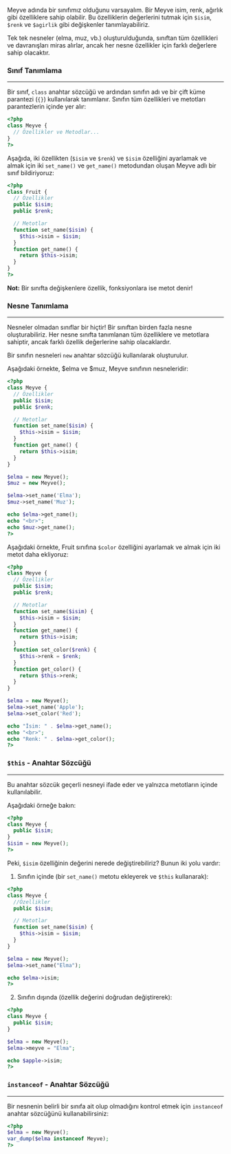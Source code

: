 Meyve adında bir sınıfımız olduğunu varsayalım. Bir Meyve isim, renk, ağırlık gibi özelliklere sahip olabilir. Bu özelliklerin değerlerini tutmak için `$isim`, `$renk` ve `$agirlik` gibi değişkenler tanımlayabiliriz.

Tek tek nesneler (elma, muz, vb.) oluşturulduğunda, sınıftan tüm özellikleri ve davranışları miras alırlar, ancak her nesne özellikler için farklı değerlere sahip olacaktır.

### Sınıf Tanımlama
---
Bir sınıf, `class` anahtar sözcüğü ve ardından sınıfın adı ve bir çift küme parantezi (`{}`) kullanılarak tanımlanır. Sınıfın tüm özellikleri ve metotları parantezlerin içinde yer alır:

```PHP title:'Meyve sınıfının tanımlanması' hl:2-4
<?php
class Meyve {
  // Özellikler ve Metodlar...
}
?>
```

Aşağıda, iki özellikten (`$isim` ve `$renk`) ve `$isim` özelliğini ayarlamak ve almak için iki `set_name()` ve `get_name()` metodundan oluşan Meyve adlı bir sınıf bildiriyoruz:

```PHP title:'Sınıf özelliklerinin ve metotlarının tanımlanması' hl:3-5,7-14
<?php
class Fruit {
  // Özellikler
  public $isim;
  public $renk;

  // Metotlar
  function set_name($isim) {
    $this->isim = $isim;
  }
  function get_name() {
    return $this->isim;
  }
}
?>
```

**Not:** Bir sınıfta değişkenlere özellik, fonksiyonlara ise metot denir!

### Nesne Tanımlama
---
Nesneler olmadan sınıflar bir hiçtir! Bir sınıftan birden fazla nesne oluşturabiliriz. Her nesne sınıfta tanımlanan tüm özelliklere ve metotlara sahiptir, ancak farklı özellik değerlerine sahip olacaklardır.

Bir sınıfın nesneleri `new` anahtar sözcüğü kullanılarak oluşturulur.

Aşağıdaki örnekte, $elma ve $muz, Meyve sınıfının nesneleridir:

```PHP title:'Nesne tanımlama' hl:16,17
<?php
class Meyve {
  // Özellikler
  public $isim;
  public $renk;

  // Metotlar
  function set_name($isim) {
    $this->isim = $isim;
  }
  function get_name() {
    return $this->isim;
  }
}

$elma = new Meyve();
$muz = new Meyve();

$elma->set_name('Elma');
$muz->set_name('Muz');

echo $elma->get_name();
echo "<br>";
echo $muz->get_name();
?>
```

Aşağıdaki örnekte, Fruit sınıfına `$color` özelliğini ayarlamak ve almak için iki metot daha ekliyoruz:

```PHP title:'$renk özelliğinin tanımlanması' hl:14-19
<?php
class Meyve {
  // Özellikler
  public $isim;
  public $renk;

  // Metotlar
  function set_name($isim) {
    $this->isim = $isim;
  }
  function get_name() {
    return $this->isim;
  }
  function set_color($renk) {
    $this->renk = $renk;
  }
  function get_color() {
    return $this->renk;
  }
}

$elma = new Meyve();
$elma->set_name('Apple');
$elma->set_color('Red');

echo "İsim: " . $elma->get_name();
echo "<br>";
echo "Renk: " . $elma->get_color();
?>
```

### `$this` - Anahtar Sözcüğü
---
Bu anahtar sözcük geçerli nesneyi ifade eder ve yalnızca metotların içinde kullanılabilir.

Aşağıdaki örneğe bakın:

```PHP
<?php
class Meyve {
  public $isim;
}
$isim = new Meyve();
?>
```

Peki, `$isim` özelliğinin değerini nerede değiştirebiliriz? Bunun iki yolu vardır:

1. Sınıfın içinde (bir `set_name()` metotu ekleyerek ve `$this` kullanarak):
   
```PHP title:'$isim özelliğini metot ile değiştirmek' hl:7-9
<?php
class Meyve {
  //Özellikler
  public $isim;

  // Metotlar
  function set_name($isim) {
    $this->isim = $isim;
  }
}

$elma = new Meyve();
$elma->set_name("Elma");

echo $elma->isim;
?>
```

2. Sınıfın dışında (özellik değerini doğrudan değiştirerek):
   
```PHP title:'$isim özelliğini sınıf dışında değiştirme' hl:7
<?php
class Meyve {
  public $isim;
}

$elma = new Meyve();
$elma->meyve = "Elma";

echo $apple->isim;
?>
```

### `instanceof` - Anahtar Sözcüğü
---
Bir nesnenin belirli bir sınıfa ait olup olmadığını kontrol etmek için `instanceof` anahtar sözcüğünü kullanabilirsiniz:

```PHP title:'Nesnenin Meyve sınıfına ait olduğunu öğrenme'
<?php
$elma = new Meyve();
var_dump($elma instanceof Meyve);
?>
```